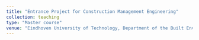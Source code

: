 ```yaml
---
title: "Entrance Project for Construction Management Engineering"
collection: teaching
type: "Master course"
venue: "Eindhoven University of Technology, Department of the Built Environment"
---
```

